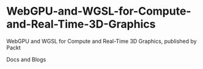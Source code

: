# WebGPU-and-WGSL-for-Compute-and-Real-Time-3D-Graphics

WebGPU and WGSL for Compute and Real-Time 3D Graphics, published by Packt

Docs and Blogs
